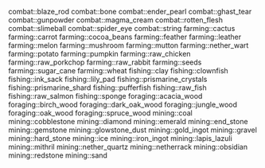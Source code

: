 combat::blaze_rod
combat::bone
combat::ender_pearl
combat::ghast_tear
combat::gunpowder
combat::magma_cream
combat::rotten_flesh
combat::slimeball
combat::spider_eye
combat::string
farming::cactus
farming::carrot
farming::cocoa_beans
farming::feather
farming::leather
farming::melon
farming::mushroom
farming::mutton
farming::nether_wart
farming::potato
farming::pumpkin
farming::raw_chicken
farming::raw_porkchop
farming::raw_rabbit
farming::seeds
farming::sugar_cane
farming::wheat
fishing::clay
fishing::clownfish
fishing::ink_sack
fishing::lily_pad
fishing::prismarine_crystals
fishing::prismarine_shard
fishing::pufferfish
fishing::raw_fish
fishing::raw_salmon
fishing::sponge
foraging::acacia_wood
foraging::birch_wood
foraging::dark_oak_wood
foraging::jungle_wood
foraging::oak_wood
foraging::spruce_wood
mining::coal
mining::cobblestone
mining::diamond
mining::emerald
mining::end_stone
mining::gemstone
mining::glowstone_dust
mining::gold_ingot
mining::gravel
mining::hard_stone
mining::ice
mining::iron_ingot
mining::lapis_lazuli
mining::mithril
mining::nether_quartz
mining::netherrack
mining::obsidian
mining::redstone
mining::sand
